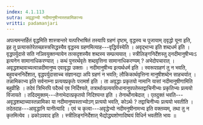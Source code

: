 ```yaml
---
index: 4.1.113
sutra: अवृद्धाभ्यो नदीमानुषीभ्यस्तन्नामिकाभ्यः
vritti: padamanjari
---
```


 अपत्यमन्तर्हितं वृद्धमिति शास्त्रान्तरे यत्परिभाषितं तस्यापि ग्रहणं दृष्टम्, वृद्धस्य च पूजायाम् ठ्वृद्धो यूना इति, इह तु प्रत्यासतेरेतच्छास्त्रसिद्धस्यैव वृद्धस्य ग्रहणमित्याह---वृद्धिर्यस्येति । अवृद्भाभ्य इति शब्दधर्म इति । वृद्धपर्युदासे सति नञिवयुक्तन्यायेन तत्सदृशस्यैव शब्दस्य सम्प्रत्ययात् । स्त्रीलिङ्गनिर्देशस्तु ठ्नदीमानुषीभ्यःऽ इत्यनेन सामानाधिकरण्यात् । कथं पुनरर्थवृतेः शब्दवृत्तिना सामानाधिकरण्यम् ? अभेदोपचारात् । अवृद्धशब्दवाच्यत्वान्नदीमानुष्य एवावृद्धा उक्ताः । नदीमानुषीभ्य इत्यर्थधर्म इति । स्वरूपग्रहणं तु न भवति, बहुवचननिर्देशात्, वृद्धपर्युदासाच्च संज्ञानद्या अपि ग्रहणं न भवति; लौकिकार्थवृत्तिना मानुषीशब्देन साहचर्यात् । तन्नामिकाभ्य इति सर्वनाम्ना प्रत्ययप्रकृतेः परामर्श इति । ता अवृद्धाः प्रकृतयो नामानि यासां नदीमानुषीणामिति बहुव्रीहिः । तदेवं त्रिभिरपि पदैरर्थ एव निर्दिश्यते, तत्रार्थात्प्रत्ययविधानानुपपतेस्तद्वाचिनीभ्यः प्रकृतिभ्यः प्रत्ययो विजायते । तदिदमुक्तम्---तेनाभेदात्प्रकृतयो निदिश्यन्त इति । तेनार्थोनाबेदात् । एतदुक्तं भवति---अवृद्धशब्दाच्यास्तन्नामिका या नदीमानुष्यस्ताभ्योऽण् प्रत्ययो भवति, कोऽर्थः ? तद्वाचिनीभ्यः प्रत्ययो भवतीति । तदेतदाह---आवृद्धानि यानीत्यादि । एवं च कृत्वा---अवृद्धेभ्यो नदीमनुषीनामभ्य इति वक्तव्यम्, तथा तु न कृतमित्येव । ढकोऽपवाद इति । स्त्रीलिङ्गनिर्देशात् भैद्योद्ध्यशोणादिष्वयं विधिर्न भवतीति भावः ॥